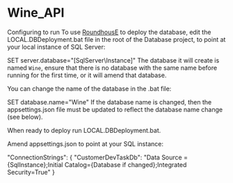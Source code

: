 # Wine_API

Configuring to run
To use [RoundhousE](https://github.com/chucknorris/roundhouse) to deploy the database, edit the LOCAL.DBDeployment.bat file in the root of the Database project, to point at your local instance of SQL Server:

SET server.database="[SqlServer\Instance]"
The database it will create is named `Wine`, ensure that there is no database with the same name before running for the first time, or it will amend that database.

You can change the name of the database in the .bat file:

SET database.name="Wine"
If the database name is changed, then the appsettings.json file must be updated to reflect the database name change (see below).

When ready to deploy run LOCAL.DBDeployment.bat.

Amend appsettings.json to point at your SQL instance:

"ConnectionStrings": {
    "CustomerDevTaskDb": "Data Source = {SqlInstance};Initial Catalog={Database if changed};Integrated Security=True"
  }

